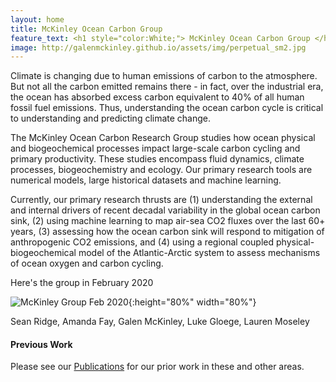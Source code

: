 ```yaml
---
layout: home
title: McKinley Ocean Carbon Group 
feature_text: <h1 style="color:White;"> McKinley Ocean Carbon Group </h1>
image: http://galenmckinley.github.io/assets/img/perpetual_sm2.jpg
---
```


Climate is changing due to human emissions of carbon to the atmosphere. But not all the carbon emitted remains there - in fact, over the industrial era, the ocean has absorbed excess carbon equivalent to 40% of all human fossil fuel emissions. Thus, understanding the ocean carbon cycle is critical to understanding and predicting climate change.

The McKinley Ocean Carbon Research Group studies how ocean physical and biogeochemical processes impact large-scale carbon cycling and primary productivity. These studies encompass fluid dynamics, climate processes, biogeochemistry and ecology.  Our primary research tools are numerical models, large historical datasets and machine learning. 

Currently, our primary research thrusts are (1) understanding the external and internal drivers of recent decadal variability in the global ocean carbon sink, (2) using machine learning to map air-sea CO2 fluxes over the last 60+ years, (3) assessing how the ocean carbon sink will respond to mitigation of anthropogenic CO2 emissions, and (4) using a regional coupled physical-biogeochemical model of the Atlantic-Arctic system to assess mechanisms of ocean oxygen and carbon cycling. 

Here's the group in February 2020

![McKinley Group Feb 2020]({{site.baseurl}}/assets/img/McKinleyGroup_feb2020_sm2.jpg){:height="80%" width="80%"}

Sean Ridge, Amanda Fay, Galen McKinley, Luke Gloege, Lauren Moseley

#### Previous Work  
Please see our [Publications]({{site.baseurl}}/publications) for our prior work in these and other areas.



